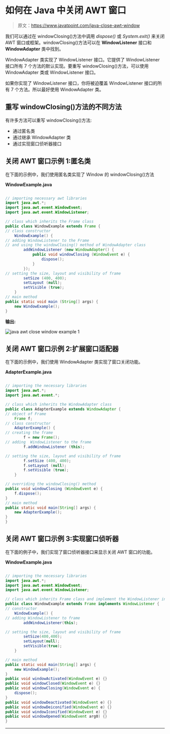 # 如何在 Java 中关闭 AWT 窗口

> 原文：<https://www.javatpoint.com/java-close-awt-window>

我们可以通过在 windowClosing()方法中调用 *dispose()* 或 *System.exit()* 来关闭 AWT 窗口或框架。windowClosing()方法可以在 **WindowListener** 接口和 **WindowAdapter** 类中找到。

WindowAdapter 类实现了 WindowListener 接口。它提供了 WindowListener 接口所有 7 个方法的默认实现。要重写 windowClosing()方法，可以使用 WindowAdapter 类或 WindowListener 接口。

如果你实现了 WindowListener 接口，你将被迫覆盖 WindowListener 接口的所有 7 个方法。所以最好使用 WindowAdapter 类。

## 重写 windowClosing()方法的不同方法

有许多方法可以重写 windowClosing()方法:

*   通过匿名类
*   通过继承 WindowAdapter 类
*   通过实现窗口侦听器接口

## 关闭 AWT 窗口示例 1:匿名类

在下面的示例中，我们使用匿名类实现了 Window 的 windowClosing()方法

**WindowExample.java**

```java

// importing necessary awt libraries 
import java.awt.*;  
import java.awt.event.WindowEvent;  
import java.awt.event.WindowListener;  

// class which inherits the Frame class
public class WindowExample extends Frame {  
// class constructor
    WindowExample() {  
// adding WindowListener to the Frame
// and using the windowClosing() method of WindowAdapter class
        addWindowListener (new WindowAdapter() {  
            public void windowClosing (WindowEvent e) {  
                dispose();  
            }  
        });  
// setting the size, layout and visibility of frame
        setSize (400, 400);  
        setLayout (null);  
        setVisible (true);  
    }  
// main method
public static void main (String[] args) {  
    new WindowExample();  
}  

```

**输出:**

![java awt close window example 1](../img/e28eef3f2d8d703b97b014237f4759cc.png)

## 关闭 AWT 窗口示例 2:扩展窗口适配器

在下面的示例中，我们使用 WindowAdapter 类实现了窗口关闭功能。

**AdapterExample.java**

```java

// importing the necessary libraries
import java.awt.*;  
import java.awt.event.*;  

// class which inherits the WindowAdapter class
public class AdapterExample extends WindowAdapter {  
// object of Frame
    Frame f;  
// class constructor
    AdapterExample() {  
// creating the frame
        f = new Frame();  
// adding  WindowListener to the frame
        f.addWindowListener (this);  

// setting the size, layout and visibility of frame
        f.setSize (400, 400);  
        f.setLayout (null);  
        f.setVisible (true);  
    }  

// overriding the windowClosing() method 
public void windowClosing (WindowEvent e) {  
    f.dispose();  
}  
// main method
public static void main(String[] args) {  
    new AdapterExample();  
}  
}  

```

## 关闭 AWT 窗口示例 3:实现窗口侦听器

在下面的例子中，我们实现了窗口侦听器接口来显示关闭 AWT 窗口的功能。

**WindowExample.java**

```java

// importing the necessary libraries
import java.awt.*;  
import java.awt.event.WindowEvent;  
import java.awt.event.WindowListener;  

// class which inherits Frame class and implement the WindowListener interface
public class WindowExample extends Frame implements WindowListener {  
// constructor
    WindowExample() {  
// adding WindowListener to frame
        addWindowListener(this);  

// setting the size, layout and visibility of frame
        setSize(400,400);  
        setLayout(null);  
        setVisible(true);  
    }  

// main method
public static void main(String[] args) {  
    new WindowExample();  
}  
public void windowActivated(WindowEvent e) {}  
public void windowClosed(WindowEvent e) {}  
public void windowClosing(WindowEvent e) {  
    dispose();  
}  
public void windowDeactivated(WindowEvent e) {}  
public void windowDeiconified(WindowEvent e) {}  
public void windowIconified(WindowEvent e) {}  
public void windowOpened(WindowEvent arg0) {}  
}  

```

* * *